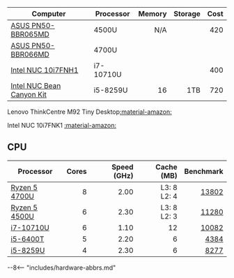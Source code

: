 | Computer                                                                                                    | Processor | Memory | Storage | Cost |
| ----------------------------------------------------------------------------------------------------------- | --------- | -----: | ------: | ---: |
| [ASUS PN50-BBR065MD](https://www.newegg.com/asus-pn50-bbr065md/p/N82E16856110205)                           | 4500U     |    N/A |         |  420 |
| [ASUS PN50-BBR066MD](https://www.newegg.com/asus-pn50-bbr066md/p/N82E16856110206)                           | 4700U     |
| [Intel NUC 10i7FNH1](https://www.amazon.com/NUC10i7FNH1-Six-Core-Thunderbolt-Support-Monitor/dp/B083DFC8SY) | i7-10710U |        |         |  400 |
| [Intel NUC Bean Canyon Kit](https://www.amazon.com/dp/B08NDDF5MF)                                           | i5-8259U  |     16 |     1TB |  720 |

Lenovo ThinkCentre M92 Tiny Desktop[:material-amazon:](https://computers.woot.com/offers/lenovo-thinkcentre-m92-tiny-desktop-240gb-3?ref=w_cnt_lnd_cat_pc_4_15)


Intel NUC 10i7FNK1 [:material-amazon:](https://www.amazon.com/Intel-NUC-10-Performance-Kit/dp/B083GGZ6TG)


## CPU


| Processor                                                                                                                             | Cores | Speed (GHz) |     Cache (MB) |                                                                                  Benchmark |
| ------------------------------------------------------------------------------------------------------------------------------------- | ----: | ----------: | -------------: | -----------------------------------------------------------------------------------------: |
| [Ryzen 5 4700U](https://www.amd.com/en/products/apu/amd-ryzen-7-4700u)                                                                |     8 |        2.00 | L3: 8<br>L2: 4 |                [13802](https://www.cpubenchmark.net/cpu.php?cpu=AMD+Ryzen+7+4700U&id=3699) |
| [Ryzen 5 4500U](https://www.amd.com/en/products/apu/amd-ryzen-5-4500u)                                                                |     6 |        2.30 | L3: 8<br>L2: 3 |                [11280](https://www.cpubenchmark.net/cpu.php?cpu=AMD+Ryzen+5+4500U&id=3702) |
| [i7-10710U](https://ark.intel.com/content/www/us/en/ark/products/196448/intel-core-i7-10710u-processor-12m-cache-up-to-4-70-ghz.html) |     6 |        1.10 |             12 | [10082](https://www.cpubenchmark.net/cpu.php?cpu=Intel+Core+i7-10710U+%40+1.10GHz&id=3567) |
| [i5-6400T](https://ark.intel.com/content/www/us/en/ark/products/88187/intel-core-i5-6400t-processor-6m-cache-up-to-2-80-ghz.html)     |     5 |        2.20 |              6 |   [4384](https://www.cpubenchmark.net/cpu.php?cpu=Intel+Core+i5-6400T+%40+2.20GHz&id=2668) |
| [i5-8259U](https://ark.intel.com/content/www/us/en/ark/products/135935/intel-core-i5-8259u-processor-6m-cache-up-to-3-80-ghz.html)    |     4 |        2.30 |              6 |   [8277](https://www.cpubenchmark.net/cpu.php?cpu=Intel+Core+i5-8259U+%40+2.30GHz&id=3299) |

--8<-- "includes/hardware-abbrs.md"
